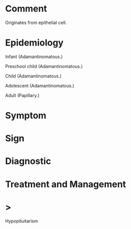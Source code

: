# Comment

Originates from epithelial cell.

# Epidemiology

Infant
(Adamantinomatous.)

Preschool child
(Adamantinomatous.)

Child
(Adamantinomatous.)

Adolescent
(Adamantinomatous.)

Adult
(Papillary.)

# Symptom

# Sign

# Diagnostic

# Treatment and Management

# >

Hypopituitarism
